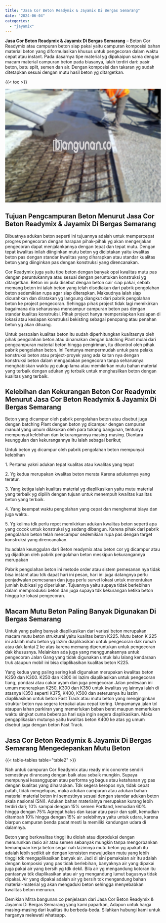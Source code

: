 ```yaml
---
title: "Jasa Cor Beton Readymix & Jayamix Di Bergas Semarang"
date: "2024-06-04"
categories: 
  - "jayamix"
---
```


**Jasa Cor Beton Readymix & Jayamix Di Bergas Semarang** – Beton Cor Readymix atau campuran beton siap pakai yaitu campuran komposisi bahan material beton yang diformulasikan khusus untuk pengecoran dalam waktu cepat atau instant. Pada dasarnya tipe material yg dipakaipun sama dengan macam material campuran beton pada biasanya, ialah terdiri dari: pasir beton, batu split, semen dan air. Dengan komposisi dan takaran yg sudah ditetapkan sesuai dengan mutu hasil beton yg ditargetkan.

{{< toc >}}

![Jasa Cor Beton Readymix & Jayamix Di Bergas Semarang](/images/jasa-cor-readymix-21.png)

## Tujuan Pengcampuran Beton Menurut Jasa Cor Beton Readymix & Jayamix Di Bergas Semarang

Dibuatnya adukan beton seperti ini tujuannya adalah untuk mempercepat progres pengecoran dengan harapan pihak-pihak yg akan mengerjakan pengecoran dapat menjalankannya dengan tepat dan tepat mutu. Dengan tepat kwalitas inilah diinginkan mutu beton yg diciptakan yaitu kwalitas beton pas dengan standar kwalitas yang diharapkan atau standar kualitas beton yang diinginkan pas dengan konstruksi yang direncanakan.

Cor Readymix juga yaitu tipe beton dengan banyak opsi kwalitas mutu pas dengan peruntukannya atau sesuai dengan peruntukan konstruksi yg ditargetkan. Beton ini pula disebut dengan beton cair siap pakai, sebab memang beton ini ialah beton yang telah disediakan dari pabrik pengolahan beton sedemikian rupa agar siap diterapkan. Maksudnya ialah siap dicurahkan dan diratakan yg langsung diangkut dari pabrik pengolahan beton ke project pengecoran. Sehingga pihak project tidak lagi memikirkan bagaimana dia seharusnya mencampur campuran beton pas dengan standar kualitas konstruksi. Pihak project hanya mempersiapkan kesiapan di lokasi atau kesiapan konstruksi bekisting sebagai penopang atau penahan beton yg akan dituang.

Untuk persoalan kualitas beton itu sudah diperhitungkan kualitasnya oleh pihak pengolahan beton atau dinamakan dengan batching Plant mulai dari pengcampuran material beton hingga pengiriman, itu dikontrol oleh pihak pabrik pengolahan beton. Ini Tentunya mempermudah untuk para pelaku konstruksi beton atau project-proyek yang ada kaitan nya dengan konstruksi beton dalam mengadakan pengecoran tanpa seharusnya menghabiskan waktu yg cukup lama atau memikirkan mutu bahan material yang terbaik dengan adukan yg terbaik untuk menghasilkan beton dengan kualitas yang terbaik.

## Kelebihan dan Kekurangan Beton Cor Readymix Menurut Jasa Cor Beton Readymix & Jayamix Di Bergas Semarang

Beton yang dicampur oleh pabrik pengolahan beton atau disebut juga dengan batching Plant dengan beton yg dicampur dengan campuran manual yang umum dilakukan oleh para tukang bangunan, tentunya mempunyai kelebihan dan kekurangannya masing-masing. Diantara keunggulan dan kekurangannya Itu ialah sebagai berikut;

Untuk beton yg dicampur oleh pabrik pengolahan beton mempunyai kelebihan

1\. Pertama yakni adukan tepat kualitas atau kwalitas yang tepat

2\. Yg kedua merupakan kwalitas beton merata Karena adukannya yang teratur.

3\. Yang ketiga ialah kualitas material yg diaplikasikan yaitu mutu material yang terbaik yg dipilih dengan tujuan untuk menempuh kwalitas kualitas beton yang terbaik.

4\. Yang keempat waktu pengolahan yang cepat dan menghemat biaya dan juga waktu.

5\. Yg kelima tdk perlu repot memikirkan adukan kwalitas beton seperti apa yang cocok untuk konstruksi yg sedang dibangun. Karena pihak dari pabrik pengolahan beton telah mencampur sedemikian rupa pas dengan target konstruksi yang direncanakan.

Itu adalah keunggulan dari Beton readymix atau beton cor yg dicampur atau yg dijadikan oleh pabrik pengolahan beton meskipun kekurangannya merupakan

Pabrik pengolahan beton ini metode order atau sistem pemesanan nya tidak bisa instant atau tdk dapat hari ini pesan, hari ini juga datangnya perlu penjadwalan pemesanan dan juga perlu survei lokasi untuk menentukan jumlah kubikasi yg diperlukan. Tujuannya yaitu supaya tidak berlebihan dalam memproduksi beton dan juga supaya tdk kekurangan ketika beton hingga ke lokasi pengecoran.

## Macam Mutu Beton Paling Banyak Digunakan Di Bergas Semarang

Untuk yang paling banyak diaplikasikan dari variasi beton merupakan macam mutu beton struktural yaitu kualitas beton K225. Mutu beton K 225 ini adalah mutu beton yg lazim diaplikasikan untuk pengecoran dak rumah atau dak lantai 2 ke atas karena memang diperuntukan untuk pengecoran dak khususnya. Melainkan ada juga yang menggunakannya untuk pengecoran Jalan Gang yang tidak digunakan untuk lalu lalang kendaraan truk ataupun mobil ini bisa diaplikasikan kualitas beton K225.

Yang kedua yang paling sering kali digunakan merupakan kwalitas beton K250 dan K300. K250 dan K300 ini lazim diaplikasikan untuk pengecoran tiang, pondasi atau cakar ayam dan juga pengecoran Jalan pedesaan ini umum menerapkan K250, K300 dan K350 untuk kwalitas yg lainnya ialah di atasnya K350 seperti K375, K400, K500 dan seterusnya itu lazim diaplikasikan untuk beton Fast Track atau mutu beton yang menginginkan struktur beton nya segera terpakai atau cepat kering. Umpamanya jalan tol ataupun lahan parkiran yang memerlukan beban berat maupun memerlukan waktu singkat cuma beberapa hari saja ingin segera diaplikasikan. Maka pengaplikasian mutunya yaitu kwalitas beton K400 ke atas yg umum disebut juga dengan beton Fast Track.

## Jasa Cor Beton Readymix & Jayamix Di Bergas Semarang Mengedepankan Mutu Beton

{{< table-tables table="table2" >}}

Nah untuk campuran Cor Readymix atau ready mix concrete sendiri semestinya dirancang dengan baik atau sebaik mungkin. Supaya mempunyai kesanggupan atau performa yg bagus atau ketahanan yg pas dengan kualitas yang diharapkan. Tdk segera keropos nya, tidak cepat patah, tidak mengelupas, maka adukan campuran atau adukan bahan material material beton ini semestinya sesuai dengan standar adukan beton skala nasional (SNI). Adukan bahan materialnya merupakan kurang lebih terdiri dari; 10% sampai dengan 15% semen Portland, kemudian 60% hingga dengan 75% Agregat halus dan kasar atau pasir dan split, kemudian ditambah 10% hingga dengan 15% air selebihnya yaitu untuk udara, karena biarpun campuran benda padat mesti Ia memiliki kandungan udara di dalamnya.

Beton yang berkwalitas tinggi itu diolah atau diproduksi dengan menurunkan rasio air atau semen sebanyak mungkin tanpa mengorbankan kemampuan kerja beton segar nah lazimnya mutu beton yg apakah itu adalah lebih sedikit air dengan konsisten mewujudkan mutu yang lebih tinggi tdk mengaplikasikan banyak air. Jadi di sini pemakaian air Itu adalah dengan komposisi yang pas tidak berlebihan, banyaknya air yang dipakai juga pakai air yang bersih yg tdk dekil. Bila air yg mengandung kotoran itu pantasnya tdk diaplikasikan atau air yg mengandung lumut bagusnya tidak dipakai. Air yang dipakai adalah air yg bersih tdk mengandung bahan material-material yg akan mengaduki beton sehingga menyebabkan kwalitas beton menurun.

Demikian Mitra bangunan.co penjelasan dari Jasa Cor Beton Readymix & Jayamix Di Bergas Semarang yang kami paparkan, Adapun untuk harga masing-masing dari kualitas itu berbeda-beda. Silahkan hubungi kami untuk harganya melewati whatsapp.
